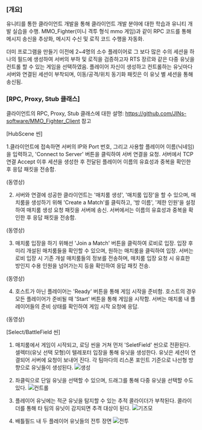 ### \[개요\]
유니티를 통한 클라이언트 개발을 통해 클라이언트 개발 분야에 대한 학습과 유니티 개발 실습을 수행.
MMO_Fighter(미니 격투 형식 mmo 게임)과 같이 RPC 코드를 통해 메시지 송신을 추상화, 메시지 수신 및 로직 코드 수행을 자동화.

더미 프로그램을 만들기 이전에 2~4명의 소수 플레이어로 그 보다 많은 수의 세션을 하나의 필드에 생성하여 서버의 부하 및 로직을 검증하고자 RTS 장르와 같은 다중 유닛을 컨트롤 할 수 있는 게임을 선택하였음. 플레이어 자신이 생성하고 컨트롤하는 유닛마다 서버와 연결된 세션이 부착되며, 이동/공격/위치 동기화 패킷은 이 유닛 별 세션을 통해 송신됨.

### \[RPC, Proxy, Stub 클래스\]
클라이언트의 RPC, Proxy, Stub 클래스에 대한 설명: https://github.com/JINs-software/MMO_Fighter_Client 참고

[HubScene 씬]

1.클라이언트에 접속하면 서버의 IP와 Port 번호, 그리고 사용할 플레이어 이름(닉네임)을 입력하고, 'Connect to Server' 버튼을 클릭하여 서버 연결을 요청. 
서버에서 TCP 연결 Accept 이후 세션을 생성한 후 전달된 플레이어 이름의 유효성과 중복을 확인한 후 응답 패킷을 전송함.
	
 (동영상)
	
 2. 서버와 연결에 성공한 클라이언트는 '매치룸 생성', '매치룸 입장'을 할 수 있으며, 매치룸을 생성하기 위해 'Create a Match'를 클릭하고, '방 이름', '제한 인원'을 설정하여 매치룸 생성 요청 패킷을 서버에 송신. 서버에서는 이름의 유효성과 중복을 확인한 후 응답 패킷을 전송함.

(동영상)

3. 매치룸 입장을 하기 위해선 'Join a Match' 버튼을 클릭하여 로비로 입장. 입장 후 미리 개설된 매치룸들을 확인할 수 있으며, 원하는 매치룸을 클릭하여 입장. 서버는 로비 입장 시 기존 개설 매치룸들의 정보를 전송하며, 매치룸 입장 요청 시 유효한 방인지 수용 인원을 넘어가는지 등을 확인하여 응답 패킷 전송.

(동영상)
	
 4. 호스트가 아닌 플레이어는 'Ready' 버튼을 통해 게임 시작을 준비함. 호스트의 경우 모든 플레이어가 준비될 때 'Start' 버튼을 통해 게임을 시작함. 서버는 매치룸 내 플레이어들의 준비 상태를 확인하여 게임 시작 요청에 응답.

(동영상)

[Select/BattleField 씬]
	
 1. 매치룸에서 게임이 시작되고, 로딩 씬을 거쳐 먼저 'SeletField' 씬으로 전환된다.
    셀렉터(유닛 선택 모형)이 텔레포터 입장을 통해 유닛을 생성한다. 유닛은 세션이 연결되어 서버에 요청이 보내어 진다.
    각 팀마다의 리스폰 포인트 기준으로 나선형 방향으로 유닛들이 생성된다.
    ![생성](https://github.com/user-attachments/assets/56a86794-16eb-41ca-ae9f-510a2ed4c995)

2. 좌클릭으로 단일 유닛을 선택할 수 있으며, 드래그를 통해 다중 유닛을 선택할 수도 있다.
   ![컨트롤](https://github.com/user-attachments/assets/9f390712-7215-4f9e-8a39-09a88d31808e)

3. 플레이어 유닛에는 적군 유닛을 탐지할 수 있는 추적 콜라이더가 부착된다. 콜라이더를 통해 타 팀의 유닛이 감지되면 추격 대상이 된다.
   ![기즈모](https://github.com/user-attachments/assets/f70a8c09-24fd-47a2-926a-9de0b6b669a0)

4. 배틀필드 내 두 플레이어 유닛들의 전투 장면
   ![전투](https://github.com/user-attachments/assets/e5ec6a47-290a-4635-b011-53444c1351ba)
